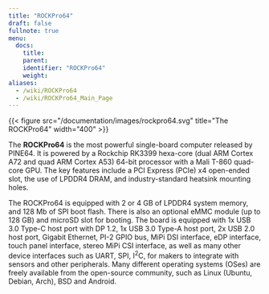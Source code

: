 ```yaml
---
title: "ROCKPro64"
draft: false
fullnote: true
menu:
  docs:
    title:
    parent:
    identifier: "ROCKPro64"
    weight:
aliases:
  - /wiki/ROCKPro64
  - /wiki/ROCKPro64_Main_Page
---
```


{{< figure src="/documentation/images/rockpro64.svg" title="The ROCKPro64" width="400" >}}

The **ROCKPro64** is the most powerful single-board computer released by PINE64. It is powered by a Rockchip RK3399 hexa-core (dual ARM Cortex A72 and quad ARM Cortex A53) 64-bit processor with a Mali T-860 quad-core GPU. The key features include a PCI Express (PCIe) x4 open-ended slot, the use of LPDDR4 DRAM, and industry-standard heatsink mounting holes.

The ROCKPro64 is equipped with 2 or 4&nbsp;GB of LPDDR4 system memory, and 128&nbsp;Mb of SPI boot flash. There is also an optional eMMC module (up to 128&nbsp;GB) and microSD slot for booting. The board is equipped with 1x USB 3.0 Type-C host port with DP 1.2, 1x USB 3.0 Type-A host port, 2x USB 2.0 host port, Gigabit Ethernet, PI-2 GPIO bus, MiPi DSI interface, eDP interface, touch panel interface, stereo MiPi CSI interface, as well as many other device interfaces such as UART, SPI, I<sup>2</sup>C, for makers to integrate with sensors and other peripherals. Many different operating systems (OSes) are freely available from the open-source community, such as Linux (Ubuntu, Debian, Arch), BSD and Android.
